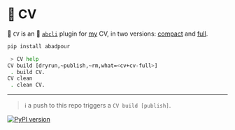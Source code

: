 # 📜 CV

📜 `CV` is an 🚀 [`abcli`](https://github.com/kamangir/awesome-bash-cli) plugin for [my](https://abadpour.com/) CV, in two versions: [compact](https://abadpour-com.s3.ca-central-1.amazonaws.com/cv/arash-abadpour-resume.pdf) and [full](https://abadpour-com.s3.ca-central-1.amazonaws.com/cv/arash-abadpour-resume-full.pdf).

```bash
pip install abadpour
```

```bash
 > CV help
CV build [dryrun,~publish,~rm,what=<cv+cv-full>]
 . build CV.
CV clean
 . clean CV.
```

---

> ℹ️ a push to this repo triggers a `CV build [publish]`.

[![PyPI version](https://img.shields.io/pypi/v/abadpour.svg)](https://pypi.org/project/abadpour/)
